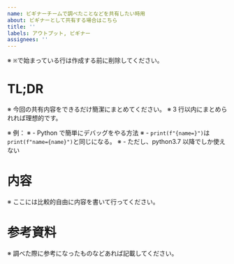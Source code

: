 ```yaml
---
name: ビギナーチームで調べたことなどを共有したい時用
about: ビギナーとして共有する場合はこちら
title: ''
labels: アウトプット, ビギナー
assignees: ''
---
```


※ `※`で始まっている行は作成する前に削除してください。

# TL;DR

※ 今回の共有内容をできるだけ簡潔にまとめてください。
※ 3 行以内にまとめられれば理想的です。

※ 例：
※ - Python で簡単にデバッグをやる方法
※ - `print(f"{name=}")`は`print(f"name={name}")`と同じになる。
※ - ただし、python3.7 以降でしか使えない

# 内容

※ ここには比較的自由に内容を書いて行ってください。

# 参考資料

※ 調べた際に参考になったものなどあれば記載してください。
